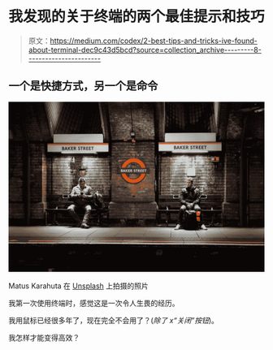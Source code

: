 # 我发现的关于终端的两个最佳提示和技巧

> 原文：<https://medium.com/codex/2-best-tips-and-tricks-ive-found-about-terminal-dec9c43d5bcd?source=collection_archive---------8----------------------->

## 一个是快捷方式，另一个是命令

![](img/c179aae841afb4979ad0be7f5b6e4151.png)

Matus Karahuta 在 [Unsplash](https://unsplash.com?utm_source=medium&utm_medium=referral) 上拍摄的照片

我第一次使用终端时，感觉这是一次令人生畏的经历。

我用鼠标已经很多年了，现在完全不会用了？(*除了 x“关闭”按钮*)。

我怎样才能变得高效？